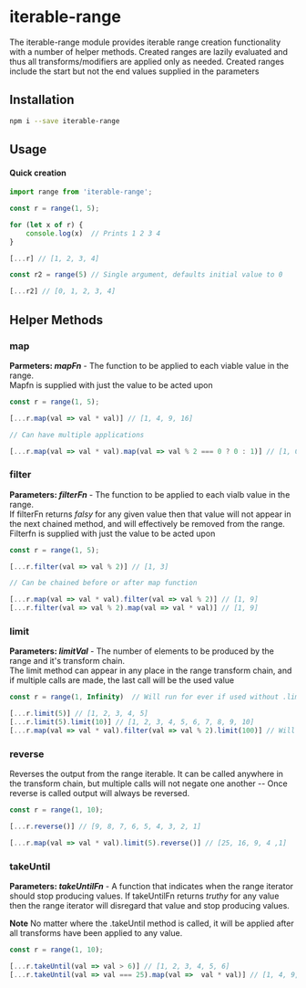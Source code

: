 # iterable-range
The iterable-range module provides iterable range creation functionality with a number of helper methods.  Created ranges are lazily evaluated and thus all transforms/modifiers are applied only as needed.  Created ranges include the start but not the end values supplied in the parameters

## Installation
```bash
npm i --save iterable-range
```

## Usage

#### Quick creation
```javascript
import range from 'iterable-range';

const r = range(1, 5);

for (let x of r) {
    console.log(x)  // Prints 1 2 3 4
}

[...r] // [1, 2, 3, 4]

const r2 = range(5) // Single argument, defaults initial value to 0

[...r2] // [0, 1, 2, 3, 4]

```

## Helper Methods

###  map 
**Parmeters: *mapFn*** - The function to be applied to each viable value in the range.  
Mapfn is supplied with just the value to be acted upon

```javascript
const r = range(1, 5);

[...r.map(val => val * val)] // [1, 4, 9, 16]

// Can have multiple applications

[...r.map(val => val * val).map(val => val % 2 === 0 ? 0 : 1)] // [1, 0, 1, 0]

```

### filter
**Parameters: *filterFn*** - The function to be applied to each vialb value in the range.  
If filterFn returns *falsy* for any given value then that value will not appear in the next chained method, and will effectively be removed from the range.  Filterfn is supplied with just the value to be acted upon

```javascript
const r = range(1, 5);

[...r.filter(val => val % 2)] // [1, 3]

// Can be chained before or after map function

[...r.map(val => val * val).filter(val => val % 2)] // [1, 9]
[...r.filter(val => val % 2).map(val => val * val)] // [1, 9]

```


### limit
**Parameters: *limitVal*** - The number of elements to be produced by the range and it's transform chain.  
The limit method can appear in any place in the range transform chain, and if multiple calls are made, the last call will be the used value

```javascript
const r = range(1, Infinity)  // Will run for ever if used without .limit(limitVal)

[...r.limit(5)] // [1, 2, 3, 4, 5]
[...r.limit(5).limit(10)] // [1, 2, 3, 4, 5, 6, 7, 8, 9, 10]
[...r.map(val => val * val).filter(val => val % 2).limit(100)] // Will produce the first 100 odd square numbers

```

### reverse
Reverses the output from the range iterable.  It can be called anywhere in the transform chain, but multiple calls will not negate one another -- Once reverse is called output will always be reversed.

```javascript
const r = range(1, 10);

[...r.reverse()] // [9, 8, 7, 6, 5, 4, 3, 2, 1]

[...r.map(val => val * val).limit(5).reverse()] // [25, 16, 9, 4 ,1]

```

### takeUntil
**Parameters: *takeUntilFn*** - A function that indicates when the range iterator should stop producing values.  If takeUntilFn returns *truthy* for any value then the range iterator will disregard that value and stop producing values.  

**Note** No matter where the .takeUntil method is called, it will be applied after all transforms have been applied to any value.

```javascript
const r = range(1, 10);

[...r.takeUntil(val => val > 6)] // [1, 2, 3, 4, 5, 6]
[...r.takeUntil(val => val === 25).map(val =>  val * val)] // [1, 4, 9, 16]

```